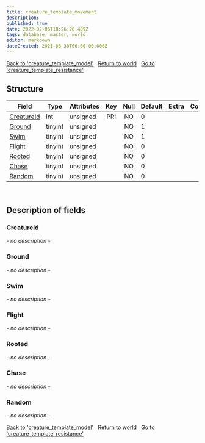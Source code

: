 ```yaml
---
title: creature_template_movement
description: 
published: true
date: 2022-02-06T18:26:20.409Z
tags: database, master, world
editor: markdown
dateCreated: 2021-08-30T06:00:00.000Z
---
```


<a href="https://trinitycore.info/en/database/master/world/creature_template_model" class="mt-5 v-btn v-btn--depressed v-btn--flat v-btn--outlined theme--light v-size--default darkblue--text text--lighten-3"><span class="v-btn__content"><i aria-hidden="true" class="v-icon notranslate v-icon--left mdi mdi-arrow-left theme--light"></i><span>Back to 'creature_template_model'</span></span></a>&nbsp;&nbsp;&nbsp;<a href="https://trinitycore.info/en/database/master/world/home" class="mt-5 v-btn v-btn--depressed v-btn--flat v-btn--outlined theme--light v-size--default darkblue--text text--lighten-3"><span class="v-btn__content"><i aria-hidden="true" class="v-icon notranslate v-icon--left mdi mdi-home-outline theme--light"></i><span>Return to world</span></span></a>&nbsp;&nbsp;&nbsp;<a href="https://trinitycore.info/en/database/master/world/creature_template_resistance" class="mt-5 v-btn v-btn--depressed v-btn--flat v-btn--outlined theme--light v-size--default darkblue--text text--lighten-3"><span class="v-btn__content"><span>Go to 'creature_template_resistance'</span><i aria-hidden="true" class="v-icon notranslate v-icon--right mdi mdi-arrow-right theme--light"></i></span></a>

## Structure

| Field | Type | Attributes | Key | Null | Default | Extra | Comment |
| --- | --- | --- | :---: | :---: | --- | --- | --- |
| [CreatureId](#creatureid) | int | unsigned | PRI | NO | 0 |  |  |
| [Ground](#ground) | tinyint | unsigned |  | NO | 1 |  |  |
| [Swim](#swim) | tinyint | unsigned |  | NO | 1 |  |  |
| [Flight](#flight) | tinyint | unsigned |  | NO | 0 |  |  |
| [Rooted](#rooted) | tinyint | unsigned |  | NO | 0 |  |  |
| [Chase](#chase) | tinyint | unsigned |  | NO | 0 |  |  |
| [Random](#random) | tinyint | unsigned |  | NO | 0 |  |  |
&nbsp;
## Description of fields

### CreatureId
*- no description -*
&nbsp;

### Ground
*- no description -*
&nbsp;

### Swim
*- no description -*
&nbsp;

### Flight
*- no description -*
&nbsp;

### Rooted
*- no description -*
&nbsp;

### Chase
*- no description -*
&nbsp;

### Random
*- no description -*
&nbsp;

<a href="https://trinitycore.info/en/database/master/world/creature_template_model" class="mt-5 v-btn v-btn--depressed v-btn--flat v-btn--outlined theme--light v-size--default darkblue--text text--lighten-3"><span class="v-btn__content"><i aria-hidden="true" class="v-icon notranslate v-icon--left mdi mdi-arrow-left theme--light"></i><span>Back to 'creature_template_model'</span></span></a>&nbsp;&nbsp;&nbsp;<a href="https://trinitycore.info/en/database/master/world/home" class="mt-5 v-btn v-btn--depressed v-btn--flat v-btn--outlined theme--light v-size--default darkblue--text text--lighten-3"><span class="v-btn__content"><i aria-hidden="true" class="v-icon notranslate v-icon--left mdi mdi-home-outline theme--light"></i><span>Return to world</span></span></a>&nbsp;&nbsp;&nbsp;<a href="https://trinitycore.info/en/database/master/world/creature_template_resistance" class="mt-5 v-btn v-btn--depressed v-btn--flat v-btn--outlined theme--light v-size--default darkblue--text text--lighten-3"><span class="v-btn__content"><span>Go to 'creature_template_resistance'</span><i aria-hidden="true" class="v-icon notranslate v-icon--right mdi mdi-arrow-right theme--light"></i></span></a>

